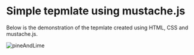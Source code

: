 # Simple tepmlate using mustache.js

Below is the demonstration of the tepmlate created using HTML, CSS and mustache.js.

![pineAndLime](https://user-images.githubusercontent.com/91653541/198838448-44be49b6-6413-4ab0-834d-9c93e1b7eee2.gif)

